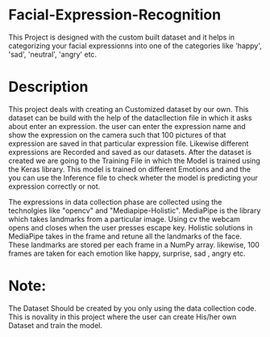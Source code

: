 # Facial-Expression-Recognition
This Project is designed with the custom built dataset and it helps  in categorizing your facial expressionns into one of the categories  like 'happy', 'sad', 'neutral', 'angry' etc.

# Description
This project deals with creating an Customized dataset by our own. This dataset can be build with the help of the datacllection file in which it asks about enter an expression. the user can enter the expression name and show the expression on the camera such that 100 pictures of that expression are saved in that particular expression file. Likewise different expressions are Recorded and saved as our datasets.  After the dataset is  created we are going to the Training File in which the Model is trained using the Keras library. This model is trained on different Emotions and and the you can use the Inference file to check wheter the model is predicting your expression correctly or not.

The expressions in data collection  phase are collected using the technolgies like "opencv" and "Mediapipe-Holistic".
MediaPipe is the library which takes landmarks from a particular image. Using cv the webcam  opens and closes when the user presses escape key. Holistic solutions in MediaPipe takes in the  frame and retune all the landmarks of the face. These landmarks are stored per each frame in a 
NumPy array. likewise, 100 frames are taken for each emotion like happy, surprise, sad , angry  etc.

# Note:
The Dataset Should be created by you only using the data collection code. This  is novality in this project where the user can create His/her own Dataset and train the model.
